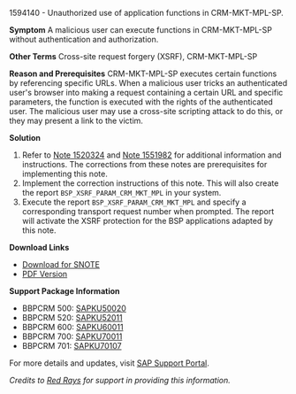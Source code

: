 1594140 - Unauthorized use of application functions in CRM-MKT-MPL-SP.

**Symptom**
A malicious user can execute functions in CRM-MKT-MPL-SP without authentication and authorization.

**Other Terms**
Cross-site request forgery (XSRF), CRM-MKT-MPL-SP

**Reason and Prerequisites**
CRM-MKT-MPL-SP executes certain functions by referencing specific URLs. When a malicious user tricks an authenticated user's browser into making a request containing a certain URL and specific parameters, the function is executed with the rights of the authenticated user. The malicious user may use a cross-site scripting attack to do this, or they may present a link to the victim.

**Solution**
1. Refer to [Note 1520324](https://me.sap.com/notes/1520324) and [Note 1551982](https://me.sap.com/notes/1551982) for additional information and instructions. The corrections from these notes are prerequisites for implementing this note.
2. Implement the correction instructions of this note. This will also create the report `BSP_XSRF_PARAM_CRM_MKT_MPL` in your system.
3. Execute the report `BSP_XSRF_PARAM_CRM_MKT_MPL` and specify a corresponding transport request number when prompted. The report will activate the XSRF protection for the BSP applications adapted by this note.

**Download Links**
- [Download for SNOTE](https://notesdownloads.sap.com/note/0040000009464412017)
- [PDF Version](https://userapps.support.sap.com/sap/support/sfm/notes/print/0001594140?language=en-US&token=57142627D61D6AA9609D97BF494C44E3)

**Support Package Information**
- BBPCRM 500: [SAPKU50020](https://me.sap.com/supportpackage/SAPKU50020)
- BBPCRM 520: [SAPKU52011](https://me.sap.com/supportpackage/SAPKU52011)
- BBPCRM 600: [SAPKU60011](https://me.sap.com/supportpackage/SAPKU60011)
- BBPCRM 700: [SAPKU70011](https://me.sap.com/supportpackage/SAPKU70011)
- BBPCRM 701: [SAPKU70107](https://me.sap.com/supportpackage/SAPKU70107)

For more details and updates, visit [SAP Support Portal](https://me.sap.com/).

*Credits to [Red Rays](https://redrays.io) for support in providing this information.*